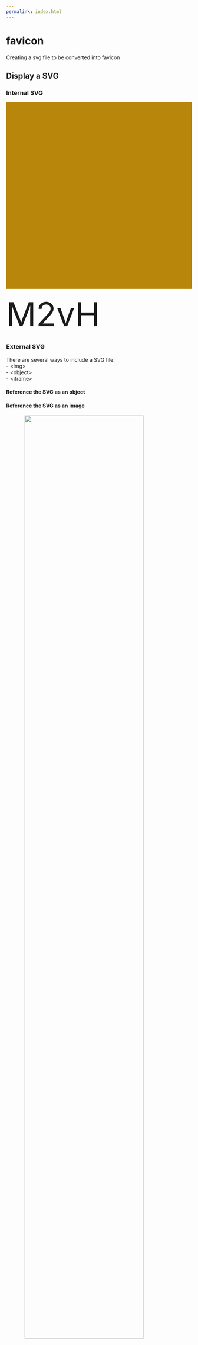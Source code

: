 ```yaml
---
permalink: index.html
---
```

# favicon

Creating a svg file to be converted into favicon

## Display a SVG

### Internal SVG

<svg id="my_svg"
  version="1.1" 
  xmlns="http://www.w3.org/2000/svg" 
  xmlns:xlink="http://www.w3.org/1999/xlink" 
  x="0px" y="0px"
	viewBox="0 0 260 260" 
  style="background-color: darkgoldenrod;" 
  xml:space="preserve">
<defs>
<style type="text/css"> @import url("m2vh_favicon.css")</style>
</defs>
<style type="text/css">
	#my_svg_text {
		fill: orange;
		font-size: 90px;
		text-anchor: middle;
		alignment-baseline: central;
		}
	#my_svg_rect {
		fill: green;
		}
</style>

<rect id="my_svg_rect" x="5" y="5" width="250" height="250"/>  

<text id="my_svg_text" x="130" y="175">M2vH</text>	

</svg>

### External SVG

There are several ways to include a SVG file:  
    - \<img>  
    - \<object>  
    - \<iframe>  
		
#### Reference the SVG as an object

<!-- https://raw.githubusercontent.com/M2vH/favicon/master/m2vh_favicon.svg -->
<!-- https://rawgit.com/M2vH/favicon/master/m2vh_favicon.svg -->
<object id="my_obj" data="https://rawgit.com/M2vH/favicon/master/m2vh_favicon.svg" type="image/svg+xml">
</object>

#### Reference the SVG as an image

<style>
	#my_img {
		width: 80%;
		padding-left: 10%;
		padding-right: 10%;
	}
</style>
<img id="my_img" src="https://rawgit.com/M2vH/favicon/master/m2vh_favicon.svg" >
